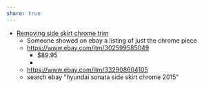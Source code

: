 ```yaml
---
share: true
---
```


- [Removing side skirt chrome trim](https://www.hyundai-forums.com/threads/how-to-take-the-below-door-chrome-trimm-off.482161/)
    - Someone showed on ebay a listing of just the chrome piece
    - https://www.ebay.com/itm/302599585049
        - $89.95
        - 
    - https://www.ebay.com/itm/332908604105
    - search ebay "hyundai sonata side skirt chrome 2015"